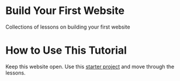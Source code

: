 Build Your First Website
=================
Collections of lessons on building your first website

How to Use This Tutorial
=================
Keep this website open.
Use this [starter project](https://buildyourfirstwebsite.glitch.me/) and move through the lessons. 